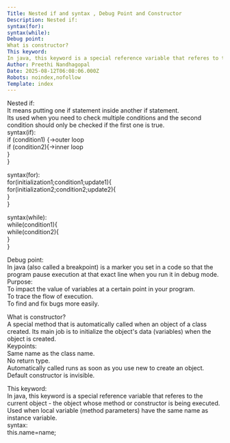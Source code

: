 ```yaml
---
Title: Nested if and syntax , Debug Point and Constructor
Description: Nested if:
syntax(for):
syntax(while):
Debug point:
What is constructor?
This keyword:
In java, this keyword is a special reference variable that referes to the current object - the object whose metho...
Author: Preethi Nandhagopal
Date: 2025-08-12T06:08:06.000Z
Robots: noindex,nofollow
Template: index
---
```

<p>Nested if:<br>
It means putting one if statement inside another if statement.<br>
Its used when you need to check multiple conditions and the second condition should only be checked if the first one is true.<br>
syntax(if):<br>
if (condition1) {-&gt;outer loop<br>
if (condition2){-&gt;inner loop<br>
}<br>
}</p>

<p>syntax(for):<br>
for(initialization1;condition1;update1){<br>
for(initialization2;condition2;update2){<br>
}<br>
}</p>

<p>syntax(while):<br>
while(condition1){<br>
while(condition2){<br>
}<br>
}</p>

<p>Debug point:<br>
In java (also called a breakpoint) is a marker you set in a code so that the program pause execution at that exact line when you run it in debug mode.<br>
Purpose:<br>
To impact the value of variables at a certain point in your program.<br>
To trace the flow of execution.<br>
To find and fix bugs more easily.</p>

<p>What is constructor?<br>
A special method that is automatically called when an object of a class created. Its main job is to initialize the object's data (variables) when the object is created.<br>
Keypoints:<br>
Same name as the class name.<br>
No return type.<br>
Automatically called runs as soon as you use new to create an object.<br>
Default constructor is invisible.</p>

<p>This keyword:<br>
In java, this keyword is a special reference variable that referes to the current object - the object whose method or constructor is being executed.<br>
Used when local variable (method parameters) have the same name as instance variable.<br>
syntax:<br>
this.name=name;</p>

